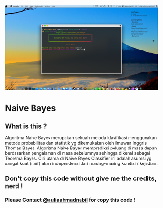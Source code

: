 ![SreenShot](https://github.com/BrondoL/naive_bayes/blob/master/ScreenShot/SS.png)

# Naive Bayes

## What is this ?

Algoritma Naive Bayes merupakan sebuah metoda klasifikasi menggunakan metode probabilitas dan statistik yg dikemukakan oleh ilmuwan Inggris Thomas Bayes. Algoritma Naive Bayes memprediksi peluang di masa depan berdasarkan pengalaman di masa sebelumnya sehingga dikenal sebagai Teorema Bayes. Ciri utama dr Naïve Bayes Classifier ini adalah asumsi yg sangat kuat (naïf) akan independensi dari masing-masing kondisi / kejadian.

## Don't copy this code without give me the credits, nerd !

### Please Contact [@auliaahmadnabil](https://www.instagram.com/auliaahmadnabil/) for copy this code !